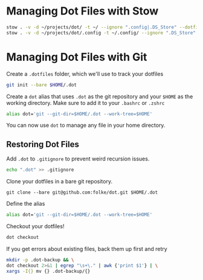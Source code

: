 # Managing Dot Files with Stow

```bash
stow . -v -d ~/projects/dot/ -t ~/ --ignore ".config|.DS_Store" --dotfiles
stow . -v -d ~/projects/dot/.config -t ~/.config/ --ignore ".DS_Store" --dotfiles
```



# Managing Dot Files with Git

Create a `.dotfiles` folder, which we'll use to track your dotfiles

```bash
git init --bare $HOME/.dot
```

Create a `dot` alias that uses `.dot` as the git repository and your `$HOME` as the working directory.
Make sure to add it to your `.bashrc` or `.zshrc`

```bash
alias dot='git --git-dir=$HOME/.dot --work-tree=$HOME'
```

You can now use `dot` to manage any file in your home directory.

## Restoring Dot Files

Add `.dot` to `.gitignore` to prevent weird recursion issues.

```bash
echo ".dot" >> .gitignore
```

Clone your dotfiles in a bare git repository.

```shell
git clone --bare git@github.com:folke/dot.git $HOME/.dot
```

Define the alias

```bash
alias dot='git --git-dir=$HOME/.dot --work-tree=$HOME'
```

Checkout your dotfiles!

```bash
dot checkout
```

If you get errors about existing files, back them up first and retry

```bash
mkdir -p .dot-backup && \
dot checkout 2>&1 | egrep "\s+\." | awk {'print $1'} | \
xargs -I{} mv {} .dot-backup/{}
```
